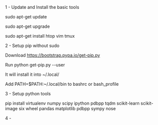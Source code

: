 1 - Update and Install the basic tools

sudo apt-get update

sudo apt-get upgrade 

sudo apt-get install htop vim tmux 

2 - Setup pip without sudo

Download https://bootstrap.pypa.io/get-pip.py

Run python get-pip.py --user

It will install it into \~/.local/

Add PATH=$PATH:~/.local/bin to bashrc or bash_profile

3 - Setup python tools

pip install virtualenv numpy scipy ipython pdbpp tqdm scikit-learn scikit-image six wheel pandas matplotlib pdbpp sympy nose

4 - 
